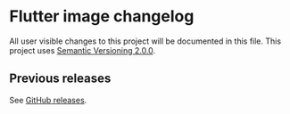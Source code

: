 Flutter image changelog
====================

All user visible changes to this project will be documented in this file. This project uses [Semantic Versioning 2.0.0].




## Previous releases

See [GitHub releases](/../../releases).





[Semantic Versioning 2.0.0]: https://semver.org

